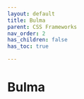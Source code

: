 ```yaml
---
layout: default
title: Bulma
parent: CSS Frameworks
nav_order: 2
has_children: false
has_toc: true

---
```


# Bulma